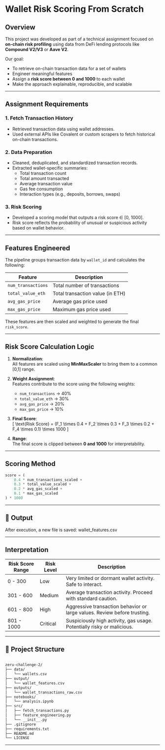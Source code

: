 # Wallet Risk Scoring From Scratch

## Overview

This project was developed as part of a technical assignment focused on **on-chain risk profiling** using data from DeFi lending protocols like **Compound V2/V3** or **Aave V2**.

Our goal:  
 - To retrieve on-chain transaction data for a set of wallets  
 - Engineer meaningful features  
 - Assign a **risk score between 0 and 1000** to each wallet  
 - Make the approach explainable, reproducible, and scalable

---

## Assignment Requirements

### 1. **Fetch Transaction History**
- Retrieved transaction data using wallet addresses.
- Used external APIs like Covalent or custom scrapers to fetch historical on-chain transactions.

### 2. **Data Preparation**
- Cleaned, deduplicated, and standardized transaction records.
- Extracted wallet-specific summaries:
  - Total transaction count
  - Total amount transacted
  - Average transaction value
  - Gas fee consumption
  - Interaction types (e.g., deposits, borrows, swaps)

### 3. **Risk Scoring**
- Developed a scoring model that outputs a risk score ∈ [0, 1000].
- Risk score reflects the probability of unusual or suspicious activity based on wallet behavior.

---

## Features Engineered

The pipeline groups transaction data by `wallet_id` and calculates the following:

| Feature                | Description                                |
|------------------------|--------------------------------------------|
| `num_transactions`     | Total number of transactions               |
| `total_value_eth`      | Total transaction value (in ETH)           |
| `avg_gas_price`        | Average gas price used                     |
| `max_gas_price`        | Maximum gas price used                     |

These features are then scaled and weighted to generate the final `risk_score`.

---

## Risk Score Calculation Logic

1. **Normalization**:  
   All features are scaled using **MinMaxScaler** to bring them to a common [0,1] range.

2. **Weight Assignment**:  
   Features contribute to the score using the following weights:

   - `num_transactions` → 40%
   - `total_value_eth` → 30%
   - `avg_gas_price` → 20%
   - `max_gas_price` → 10%

3. **Final Score**:  
   \[
   \text{Risk Score} = (F_1 \times 0.4 + F_2 \times 0.3 + F_3 \times 0.2 + F_4 \times 0.1) \times 1000
   \]

4. **Range**:  
   The final score is clipped between **0 and 1000** for interpretability.

---

## Scoring Method

```python
score = (
    0.4 * num_transactions_scaled +
    0.3 * total_value_scaled +
    0.2 * avg_gas_scaled +
    0.1 * max_gas_scaled
) * 1000
```

---

## 📂 Output

After execution, a new file is saved: wallet_features.csv

---

##  Interpretation

| Risk Score Range | Risk Level | Description                                                                 |
|------------------|------------|-----------------------------------------------------------------------------|
| 0 - 300          | Low        | Very limited or dormant wallet activity. Safe to interact.                 |
| 301 - 600        | Medium     | Average transaction activity. Proceed with standard caution.               |
| 601 - 800        | High       | Aggressive transaction behavior or large values. Review before trusting.   |
| 801 - 1000       | Critical   | Suspiciously high activity, gas usage. Potentially risky or malicious.     |

---

## 📂 Project Structure

```bash

zeru-challenge-2/
├── data/
│   └── wallets.csv                
├── output/
│   └── wallet_features.csv     
├── outputs/
│   └── wallet_transactions_raw.csv 
├── notebooks/
│   └── analysis.ipynb         
├── src/
│   ├── fetch_transactions.py       
│   ├── feature_engineering.py    
│   └── __init__.py
├── .gitignore
├── requirements.txt
├── README.md
└── LICENSE

```
---
